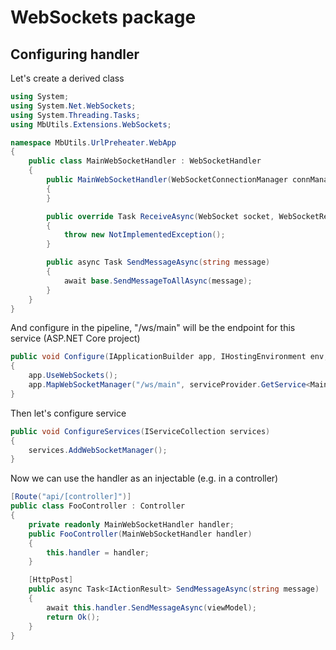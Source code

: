 WebSockets package
==================

## Configuring handler
Let's create a derived class
```cs
using System;
using System.Net.WebSockets;
using System.Threading.Tasks;
using MbUtils.Extensions.WebSockets;

namespace MbUtils.UrlPreheater.WebApp
{
    public class MainWebSocketHandler : WebSocketHandler
    {
        public MainWebSocketHandler(WebSocketConnectionManager connManager) : base(connManager)
        {            
        }

        public override Task ReceiveAsync(WebSocket socket, WebSocketReceiveResult result, byte[] buffer)
        {
            throw new NotImplementedException();
        }

        public async Task SendMessageAsync(string message)
        {
            await base.SendMessageToAllAsync(message);
        }
    }
}
```
And configure in the pipeline, "/ws/main" will be the endpoint for this service (ASP.NET Core project)
```cs
public void Configure(IApplicationBuilder app, IHostingEnvironment env, IServiceProvider serviceProvider)
{
    app.UseWebSockets();
    app.MapWebSocketManager("/ws/main", serviceProvider.GetService<MainWebSocketHandler>());
}
```
Then let's configure service
```cs
public void ConfigureServices(IServiceCollection services)
{
    services.AddWebSocketManager();
}
```
Now we can use the handler as an injectable (e.g. in a controller)
```cs
[Route("api/[controller]")]
public class FooController : Controller
{
    private readonly MainWebSocketHandler handler;
    public FooController(MainWebSocketHandler handler)
    {
        this.handler = handler;
    }

    [HttpPost]
    public async Task<IActionResult> SendMessageAsync(string message)
    {
        await this.handler.SendMessageAsync(viewModel);
        return Ok();
    }
}
```